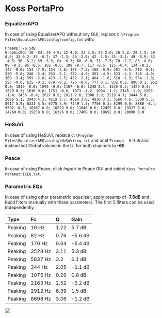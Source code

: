 # Koss PortaPro

### EqualizerAPO
In case of using EqualizerAPO without any GUI, replace `C:\Program Files\EqualizerAPO\config\config.txt`
with:
```
Preamp: -6.5dB
GraphicEQ: 10 -84; 20 4.9; 22 4.0; 23 3.5; 25 2.6; 26 2.2; 28 1.5; 30 0.8; 32 0.2; 35 -0.7; 37 -1.3; 40 -2.0; 42 -2.5; 45 -3.1; 49 -3.9; 52 -4.5; 56 -5.2; 59 -5.6; 64 -6.3; 68 -6.8; 73 -7.3; 78 -7.7; 83 -8.0; 89 -8.3; 95 -8.5; 102 -8.6; 109 -8.7; 117 -8.5; 125 -8.4; 134 -8.2; 143 -8.0; 153 -7.9; 164 -7.6; 175 -7.3; 188 -6.9; 201 -6.5; 215 -6.1; 230 -5.8; 246 -5.4; 263 -5.1; 282 -4.9; 301 -4.5; 323 -4.2; 345 -4.0; 369 -3.4; 395 -2.8; 423 -2.5; 452 -2.1; 484 -1.8; 518 -1.3; 554 -1.0; 593 -0.6; 635 -0.2; 679 -0.2; 726 -0.0; 777 0.1; 832 0.2; 890 0.1; 952 0.0; 1019 -0.0; 1090 -0.0; 1167 -0.0; 1248 0.1; 1336 0.2; 1429 0.4; 1529 0.3; 1636 0.0; 1751 -0.6; 1873 -1.2; 2004 -1.7; 2145 -1.9; 2295 -1.4; 2455 -0.4; 2627 0.9; 2811 2.6; 3008 3.9; 3219 4.7; 3444 5.0; 3685 5.1; 3943 4.3; 4219 3.7; 4514 3.8; 4830 3.3; 5168 4.6; 5530 5.5; 5917 5.9; 6331 5.5; 6775 3.9; 7249 1.3; 7756 0.3; 8299 0.0; 8880 -0.4; 9502 -0.3; 10167 0.0; 10879 0.0; 11640 0.0; 12455 0.0; 13327 0.0; 14260 0.0; 15258 0.0; 16326 0.0; 17469 0.0; 18692 0.0; 20000 0.0
```

### HeSuVi
In case of using HeSuVi, replace `C:\Program Files\EqualizerAPO\config\HeSuVi\eq.txt` and omit `Preamp:
-6.5dB` and instead set Global volume in the UI for both channels to **-65**

### Peace
In case of using Peace, click *Import* in Peace GUI and select `Koss PortaPro ParametricEQ.txt`.

### Parametric EQs
In case of using other parametric equalizer, apply preamp of **-7.5dB** and build filters manually with
these parameters. The first 5 filters can be used independently.

| Type    | Fc      |    Q | Gain    |
|:--------|:--------|:-----|:--------|
| Peaking | 19 Hz   | 1.22 | 5.7 dB  |
| Peaking | 82 Hz   | 0.76 | -5.6 dB |
| Peaking | 170 Hz  | 0.64 | -5.4 dB |
| Peaking | 3528 Hz | 3.11 | 5.3 dB  |
| Peaking | 5837 Hz | 3.2  | 6.1 dB  |
| Peaking | 344 Hz  | 2.05 | -1.1 dB |
| Peaking | 1075 Hz | 0.26 | 0.8 dB  |
| Peaking | 2163 Hz | 2.52 | -3.2 dB |
| Peaking | 2912 Hz | 6.39 | 1.5 dB  |
| Peaking | 8698 Hz | 3.06 | -1.2 dB |

![](https://raw.githubusercontent.com/jaakkopasanen/AutoEq/master/results/headphonecom/headphonecom/Koss%20PortaPro/Koss%20PortaPro.png)